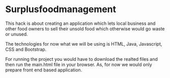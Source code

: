 # Surplusfoodmanagement

This hack is about creating an application which lets local business and other food owners to sell their unsold food which otherwise would go waste or unused.

The technologies for now what we will be using is HTML, Java, Javascript, CSS and Bootstrap.

For running the project you would have to download the realted files and then run the main.html file in your browser. As, for now we would only prepare front end based application. 

